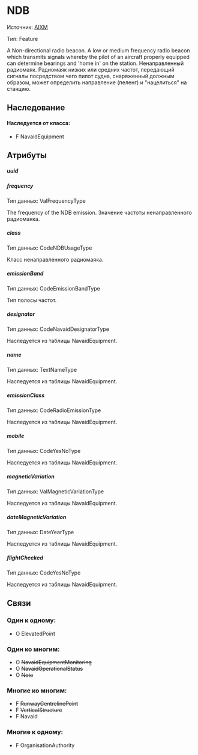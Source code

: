 NDB
===============
Источник: [AIXM](https://extranet.eurocontrol.int/http://webprisme.cfmu.eurocontrol.int/aixmwiki_public/bin/view/AIXM/Class_NDB)

Тип: Feature

A Non-directional radio beacon. A low or medium frequency radio beacon which transmits signals whereby the pilot of
an aircraft properly equipped can determine bearings and 'home in' on the station.
Ненаправленный радиомаяк. Радиомаяк низких или средних частот, передающий сигналы посредством чего пилот судна, снаряженный должным образом,
может определить направление (пеленг) и "нацелиться" на станцию.

## Наследование

#### Наследуется от класса:

- F NavaidEquipment

## Атрибуты

##### uuid

##### frequency
Тип данных: ValFrequencyType

The frequency of the NDB emission. Значение частоты ненаправленного радиомаяка.

##### class
Тип данных: CodeNDBUsageType

Класс ненаправленного радиомаяка.

##### emissionBand
Тип данных: CodeEmissionBandType

Тип полосы частот.

##### designator
Тип данных: CodeNavaidDesignatorType

Наследуетcя из таблицы NavaidEquipment.

##### name
Тип данных: TextNameType

Наследуетcя из таблицы NavaidEquipment.

##### emissionClass
Тип данных: CodeRadioEmissionType

Наследуетcя из таблицы NavaidEquipment.

##### mobile
Тип данных: CodeYesNoType

Наследуетcя из таблицы NavaidEquipment.

##### magneticVariation
Тип данных: ValMagneticVariationType

Наследуетcя из таблицы NavaidEquipment.

##### dateMagneticVariation
Тип данных: DateYearType

Наследуетcя из таблицы NavaidEquipment.

##### flightChecked
Тип данных: CodeYesNoType

Наследуетcя из таблицы NavaidEquipment.

## Связи

### Один к одному:

- O ElevatedPoint

### Один ко многим:

- O ~~NavaidEquipmentMonitoring~~
- O ~~NavaidOperationalStatus~~
- O ~~Note~~

### Многие ко многим:

- F ~~RunwayCentrelinePoint~~
- F ~~VerticalStructure~~
- F Navaid

### Многие к одному:

- F OrganisationAuthority

